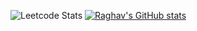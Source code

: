 ![Leetcode Stats](https://leetcard.jacoblin.cool/raghavtemp)
[![Raghav's GitHub stats](https://github-readme-stats.vercel.app/api?username=vahghar)](https://github.com/vahghar/github-readme-stats)
